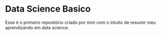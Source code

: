 # Data Science Basico
Esse é o primeiro repositório criado por mim com o intuito de resumir meu aprendizando em data science.
